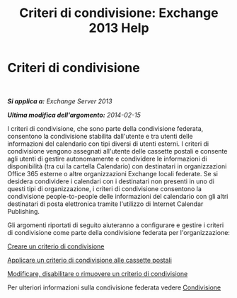 ﻿---
title: 'Criteri di condivisione: Exchange 2013 Help'
TOCTitle: Criteri di condivisione
ms:assetid: 8a1b5de1-8f97-4e19-97d6-de3c0770c55e
ms:mtpsurl: https://technet.microsoft.com/it-it/library/JJ657466(v=EXCHG.150)
ms:contentKeyID: 50481131
ms.date: 05/22/2018
mtps_version: v=EXCHG.150
ms.translationtype: MT
---

# Criteri di condivisione

 

_**Si applica a:** Exchange Server 2013_

_**Ultima modifica dell'argomento:** 2014-02-15_

I criteri di condivisione, che sono parte della condivisione federata, consentono la condivisione stabilita dall'utente e tra utenti delle informazioni del calendario con tipi diversi di utenti esterni. I criteri di condivisione vengono assegnati all'utente delle cassette postali e consente agli utenti di gestire autonomamente e condividere le informazioni di disponibilità (tra cui la cartella Calendario) con destinatari in organizzazioni Office 365 esterne o altre organizzazioni Exchange locali federate. Se si desidera condividere i calendari con i destinatari non presenti in uno di questi tipi di organizzazione, i criteri di condivisione consentono la condivisione people-to-people delle informazioni del calendario con gli altri destinatari di posta elettronica tramite l'utilizzo di Internet Calendar Publishing.

Gli argomenti riportati di seguito aiuteranno a configurare e gestire i criteri di condivisione come parte della condivisione federata per l'organizzazione:

[Creare un criterio di condivisione](create-a-sharing-policy-exchange-2013-help.md)

[Applicare un criterio di condivisione alle cassette postali](apply-a-sharing-policy-to-mailboxes-exchange-2013-help.md)

[Modificare, disabilitare o rimuovere un criterio di condivisione](modify-disable-or-remove-a-sharing-policy-exchange-2013-help.md)

Per ulteriori informazioni sulla condivisione federata vedere [Condivisione](sharing-exchange-2013-help.md)

